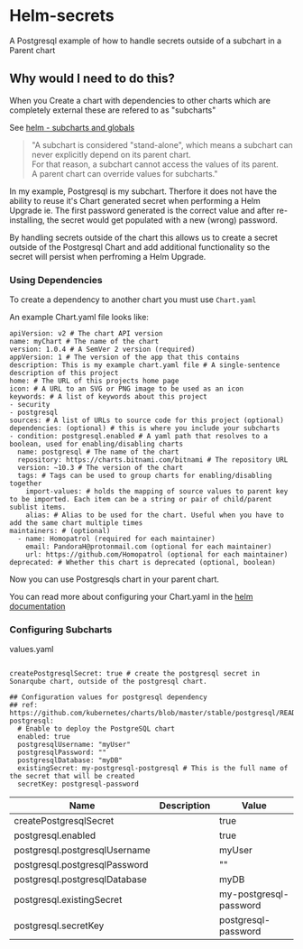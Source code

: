 # Helm-secrets
A Postgresql example of how to handle secrets outside of a subchart in a Parent chart

## Why would I need to do this?
When you Create a chart with dependencies to other charts which are completely external these are refered to as "subcharts"

See [helm - subcharts and globals](https://helm.sh/docs/chart_template_guide/subcharts_and_globals/)

>"A subchart is considered "stand-alone", which means a subchart can never explicitly depend on its parent chart.     
> For that reason, a subchart cannot access the values of its parent.   
> A parent chart can override values for subcharts."

In my example, Postgresql is my subchart. Therfore it does not have the ability to reuse it's Chart generated secret when performing a Helm Upgrade
ie. The first password generated is the correct value and after re-installing, the secret would get populated with a new (wrong) password.

<!-- Additionally, by adding options to re-create the secrets, it's easier to handle the lifecycle of the secrets: ie. the same secret when performing an upgrade so it will still hold the correct value. -->


   <!-- the "existingSecret" parameter assumes that we are creating the secret outside Helm. -->

By handling secrets outside of the chart this allows us to create a secret outside of the Postgresql Chart and add additional functionality so the secret will persist when perfroming a Helm Upgrade.

### Using Dependencies
To create a dependency to another chart you must use `Chart.yaml`

An example Chart.yaml file looks like:
```
apiVersion: v2 # The chart API version 
name: myChart # The name of the chart
version: 1.0.4 # A SemVer 2 version (required)
appVersion: 1 # The version of the app that this contains
description: This is my example chart.yaml file # A single-sentence description of this project
home: # The URL of this projects home page
icon: # A URL to an SVG or PNG image to be used as an icon 
keywords: # A list of keywords about this project
- security
- postgresql
sources: # A list of URLs to source code for this project (optional)
dependencies: (optional) # this is where you include your subcharts
- condition: postgresql.enabled # A yaml path that resolves to a boolean, used for enabling/disabling charts 
  name: postgresql # The name of the chart
  repository: https://charts.bitnami.com/bitnami # The repository URL
  version: ~10.3 # The version of the chart 
  tags: # Tags can be used to group charts for enabling/disabling together
    import-values: # holds the mapping of source values to parent key to be imported. Each item can be a string or pair of child/parent sublist items.
    alias: # Alias to be used for the chart. Useful when you have to add the same chart multiple times
maintainers: # (optional)
  - name: Homopatrol (required for each maintainer)
    email: PandoraH@protonmail.com (optional for each maintainer)
    url: https://github.com/Homopatrol (optional for each maintainer)
deprecated: # Whether this chart is deprecated (optional, boolean)
```
Now you can use Postgresqls chart in your parent chart.

You can read more about configuring your Chart.yaml in the [helm documentation](https://helm.sh/docs/topics/charts/)

### Configuring Subcharts 

values.yaml
```

createPostgresqlSecret: true # create the postgresql secret in Sonarqube chart, outside of the postgresql chart.

## Configuration values for postgresql dependency
## ref: https://github.com/kubernetes/charts/blob/master/stable/postgresql/README.md
postgresql:
  # Enable to deploy the PostgreSQL chart
  enabled: true
  postgresqlUsername: "myUser"
  postgresqlPassword: ""   
  postgresqlDatabase: "myDB"
  existingSecret: my-postgresql-postgresql # This is the full name of the secret that will be created 
  secretKey: postgresql-password
```
| Name | Description | Value |
|------------- |-------------|-------------|
| createPostgresqlSecret | | true |
| postgresql.enabled | | true |
| postgresql.postgresqlUsername | | myUser |
| postgresql.postgresqlPassword | | "" |
| postgresql.postgresqlDatabase | | myDB |
| postgresql.existingSecret | | my-postgresql-password |
| postgresql.secretKey | | postgresql-password |
